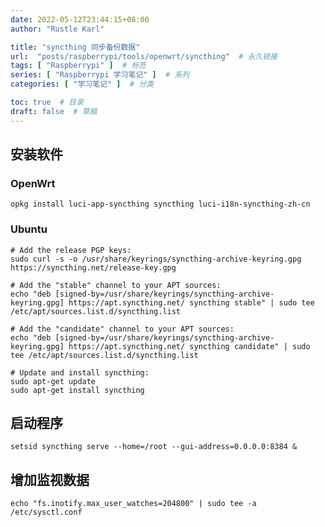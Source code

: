 ```yaml
---
date: 2022-05-12T23:44:15+08:00
author: "Rustle Karl"

title: "syncthing 同步备份数据"
url:  "posts/raspberrypi/tools/openwrt/syncthing"  # 永久链接
tags: [ "Raspberrypi" ]  # 标签
series: [ "Raspberrypi 学习笔记" ]  # 系列
categories: [ "学习笔记" ]  # 分类

toc: true  # 目录
draft: false  # 草稿
---
```


## 安装软件

### OpenWrt

```shell
opkg install luci-app-syncthing syncthing luci-i18n-syncthing-zh-cn
```

### Ubuntu

```shell
# Add the release PGP keys:
sudo curl -s -o /usr/share/keyrings/syncthing-archive-keyring.gpg https://syncthing.net/release-key.gpg
```

```shell
# Add the "stable" channel to your APT sources:
echo "deb [signed-by=/usr/share/keyrings/syncthing-archive-keyring.gpg] https://apt.syncthing.net/ syncthing stable" | sudo tee /etc/apt/sources.list.d/syncthing.list
```

```shell
# Add the "candidate" channel to your APT sources:
echo "deb [signed-by=/usr/share/keyrings/syncthing-archive-keyring.gpg] https://apt.syncthing.net/ syncthing candidate" | sudo tee /etc/apt/sources.list.d/syncthing.list
```

```shell
# Update and install syncthing:
sudo apt-get update
sudo apt-get install syncthing
```

## 启动程序

```shell
setsid syncthing serve --home=/root --gui-address=0.0.0.0:8384 &
```

## 增加监视数据

```shell
echo "fs.inotify.max_user_watches=204800" | sudo tee -a /etc/sysctl.conf
```
